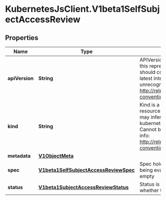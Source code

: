 # KubernetesJsClient.V1beta1SelfSubjectAccessReview

## Properties
Name | Type | Description | Notes
------------ | ------------- | ------------- | -------------
**apiVersion** | **String** | APIVersion defines the versioned schema of this representation of an object. Servers should convert recognized schemas to the latest internal value, and may reject unrecognized values. More info: http://releases.k8s.io/HEAD/docs/devel/api-conventions.md#resources | [optional] 
**kind** | **String** | Kind is a string value representing the REST resource this object represents. Servers may infer this from the endpoint the kubernetes.client submits requests to. Cannot be updated. In CamelCase. More info: http://releases.k8s.io/HEAD/docs/devel/api-conventions.md#types-kinds | [optional] 
**metadata** | [**V1ObjectMeta**](V1ObjectMeta.md) |  | [optional] 
**spec** | [**V1beta1SelfSubjectAccessReviewSpec**](V1beta1SelfSubjectAccessReviewSpec.md) | Spec holds information about the request being evaluated.  user and groups must be empty | 
**status** | [**V1beta1SubjectAccessReviewStatus**](V1beta1SubjectAccessReviewStatus.md) | Status is filled in by the server and indicates whether the request is allowed or not | [optional] 


